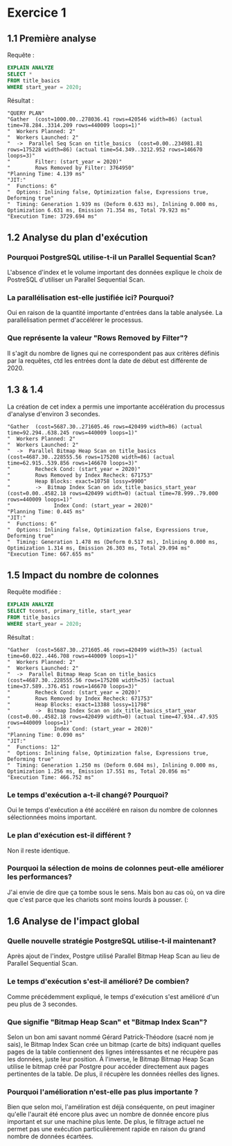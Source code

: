 # Exercice 1

## 1.1 Première analyse

Requête :

```sql
EXPLAIN ANALYZE
SELECT *
FROM title_basics
WHERE start_year = 2020;
```

Résultat :

```
"QUERY PLAN"
"Gather  (cost=1000.00..278036.41 rows=420546 width=86) (actual time=78.284..3314.209 rows=440009 loops=1)"
"  Workers Planned: 2"
"  Workers Launched: 2"
"  ->  Parallel Seq Scan on title_basics  (cost=0.00..234981.81 rows=175228 width=86) (actual time=54.349..3212.952 rows=146670 loops=3)"
"        Filter: (start_year = 2020)"
"        Rows Removed by Filter: 3764950"
"Planning Time: 4.139 ms"
"JIT:"
"  Functions: 6"
"  Options: Inlining false, Optimization false, Expressions true, Deforming true"
"  Timing: Generation 1.939 ms (Deform 0.633 ms), Inlining 0.000 ms, Optimization 6.631 ms, Emission 71.354 ms, Total 79.923 ms"
"Execution Time: 3729.694 ms"
```

## 1.2 Analyse du plan d'exécution

### Pourquoi PostgreSQL utilise-t-il un Parallel Sequential Scan?

L'absence d'index et le volume important des données explique le choix de PostreSQL d'utiliser un Parallel Sequential Scan.

### La parallélisation est-elle justifiée ici? Pourquoi?

Oui en raison de la quantité importante d'entrées dans la table analysée. La parallélisation permet d'accélérer le processus.

### Que représente la valeur "Rows Removed by Filter"?

Il s'agit du nombre de lignes qui ne correspondent pas aux critères définis par la requêtes, ctd les entrées dont la date de début est différente de 2020.

## 1.3 & 1.4 

La création de cet index a permis une importante accélération du processus d'analyse d'environ 3 secondes.

```
"Gather  (cost=5687.30..271605.46 rows=420499 width=86) (actual time=92.294..638.245 rows=440009 loops=1)"
"  Workers Planned: 2"
"  Workers Launched: 2"
"  ->  Parallel Bitmap Heap Scan on title_basics  (cost=4687.30..228555.56 rows=175208 width=86) (actual time=62.915..539.856 rows=146670 loops=3)"
"        Recheck Cond: (start_year = 2020)"
"        Rows Removed by Index Recheck: 671753"
"        Heap Blocks: exact=10758 lossy=9900"
"        ->  Bitmap Index Scan on idx_title_basics_start_year  (cost=0.00..4582.18 rows=420499 width=0) (actual time=78.999..79.000 rows=440009 loops=1)"
"              Index Cond: (start_year = 2020)"
"Planning Time: 0.445 ms"
"JIT:"
"  Functions: 6"
"  Options: Inlining false, Optimization false, Expressions true, Deforming true"
"  Timing: Generation 1.478 ms (Deform 0.517 ms), Inlining 0.000 ms, Optimization 1.314 ms, Emission 26.303 ms, Total 29.094 ms"
"Execution Time: 667.655 ms"
```

## 1.5 Impact du nombre de colonnes

Requête modifiée :

```sql
EXPLAIN ANALYZE
SELECT tconst, primary_title, start_year
FROM title_basics
WHERE start_year = 2020;
```

Résultat :

```
"Gather  (cost=5687.30..271605.46 rows=420499 width=35) (actual time=60.022..446.708 rows=440009 loops=1)"
"  Workers Planned: 2"
"  Workers Launched: 2"
"  ->  Parallel Bitmap Heap Scan on title_basics  (cost=4687.30..228555.56 rows=175208 width=35) (actual time=37.589..376.451 rows=146670 loops=3)"
"        Recheck Cond: (start_year = 2020)"
"        Rows Removed by Index Recheck: 671753"
"        Heap Blocks: exact=13388 lossy=11798"
"        ->  Bitmap Index Scan on idx_title_basics_start_year  (cost=0.00..4582.18 rows=420499 width=0) (actual time=47.934..47.935 rows=440009 loops=1)"
"              Index Cond: (start_year = 2020)"
"Planning Time: 0.090 ms"
"JIT:"
"  Functions: 12"
"  Options: Inlining false, Optimization false, Expressions true, Deforming true"
"  Timing: Generation 1.250 ms (Deform 0.604 ms), Inlining 0.000 ms, Optimization 1.256 ms, Emission 17.551 ms, Total 20.056 ms"
"Execution Time: 466.752 ms"
```

### Le temps d'exécution a-t-il changé? Pourquoi?

Oui le temps d'exécution a été accéléré en raison du nombre de colonnes sélectionnées moins important.

### Le plan d'exécution est-il différent ?

Non il reste identique.

### Pourquoi la sélection de moins de colonnes peut-elle améliorer les performances?

J'ai envie de dire que ça tombe sous le sens. Mais bon au cas où, on va dire que c'est parce que les chariots sont moins lourds à pousser. (:

## 1.6 Analyse de l'impact global

### Quelle nouvelle stratégie PostgreSQL utilise-t-il maintenant?

Après ajout de l'index, Postgre utilisé Parallel Bitmap Heap Scan  au lieu de Parallel Sequential Scan.

### Le temps d'exécution s'est-il amélioré? De combien?

Comme précédemment expliqué, le temps d'exécution s'est amélioré d'un peu plus de 3 secondes.

### Que signifie "Bitmap Heap Scan" et "Bitmap Index Scan"?

Selon un bon ami savant nommé Gérard Patrick-Théodore (sacré nom je sais), le Bitmap Index Scan crée un bitmap (carte de bits) indiquant quelles pages de la table contiennent des lignes intéressantes et ne récupère pas les données, juste leur position. À l'inverse, le Bitmap Bitmap Heap Scan utilise le bitmap créé par Postgre pour accéder directement aux pages pertinentes de la table. De plus, il récupère les données réelles des lignes.

### Pourquoi l'amélioration n'est-elle pas plus importante ?

Bien que selon moi, l'améliration est déjà conséquente, on peut imaginer qu'elle l'aurait été encore plus avec un nombre de donnée encore plus important et sur une machine plus lente. De plus, le filtrage actuel ne permet pas une exécution particulièrement rapide en raison du grand nombre de données écartées.